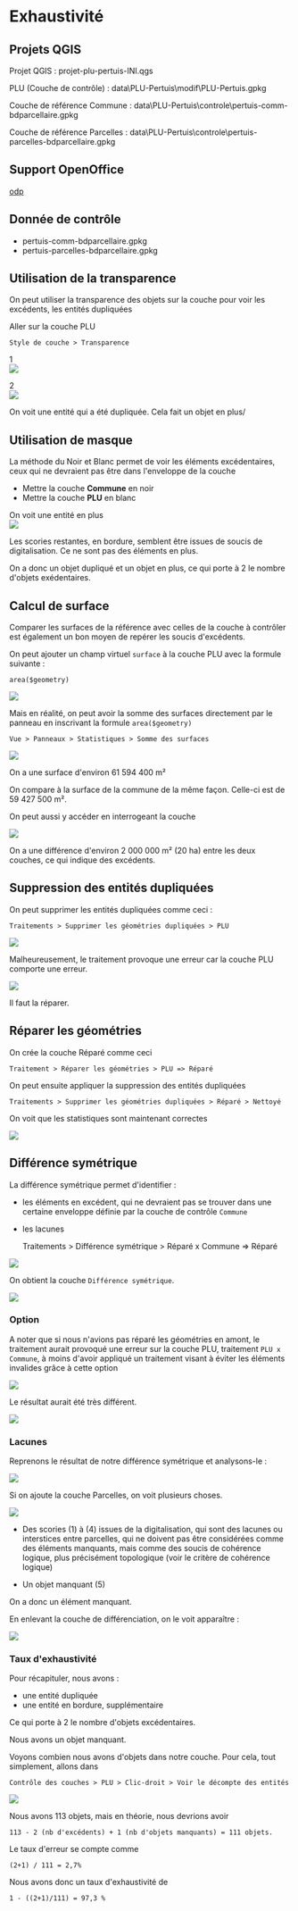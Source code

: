 # Exhaustivité

## Projets QGIS
Projet QGIS : projet-plu-pertuis-INI.qgs

PLU (Couche de contrôle) : data\PLU-Pertuis\modif\PLU-Pertuis.gpkg

Couche de référence Commune : data\PLU-Pertuis\controle\pertuis-comm-bdparcellaire.gpkg

Couche de référence Parcelles : data\PLU-Pertuis\controle\pertuis-parcelles-bdparcellaire.gpkg

## Support OpenOffice
[odp](3_exhaustivité.odp)

## Donnée de contrôle
- pertuis-comm-bdparcellaire.gpkg
- pertuis-parcelles-bdparcellaire.gpkg

## Utilisation de la transparence
On peut utiliser la transparence des objets sur la couche pour voir les excédents, les entités dupliquées

Aller sur la couche PLU

	Style de couche > Transparence

1  
![](images/1.png)

2  
![](images/2.png)

On voit une entité qui a été dupliquée. Cela fait un objet en plus/

## Utilisation de masque
La méthode du Noir et Blanc permet de voir les éléments excédentaires, ceux qui ne devraient pas être dans l'enveloppe de la couche

- Mettre la couche **Commune** en noir
- Mettre la couche **PLU** en blanc

On voit une entité en plus  
![](images/8.png)

Les scories restantes, en bordure, semblent être issues de soucis de digitalisation. Ce ne sont pas des éléments en plus.

On a donc un objet dupliqué et un objet en plus, ce qui porte à 2 le nombre d'objets exédentaires.

## Calcul de surface
Comparer les surfaces de la référence avec celles de la couche à contrôler est également un bon moyen de repérer les soucis d'excédents.

On peut ajouter un champ virtuel `surface` à la couche PLU avec la formule suivante :

	area($geometry)

![](images/4.png)

Mais en réalité, on peut avoir la somme des surfaces directement par le panneau en inscrivant la formule `area($geometry)`

	Vue > Panneaux > Statistiques > Somme des surfaces

![](images/5.png)

On a une surface d'environ 61 594 400 m²

On compare à la surface de la commune de la même façon. Celle-ci est de 59 427 500 m².

On peut aussi y accéder en interrogeant la couche

![](images/9.png)

On a une différence d'environ 2 000 000 m² (20 ha) entre les deux couches, ce qui indique des excédents.

## Suppression des entités dupliquées
On peut supprimer les entités dupliquées comme ceci :

	Traitements > Supprimer les géométries dupliquées > PLU

![](images/13.png)

Malheureusement, le traitement provoque une erreur car la couche PLU comporte une erreur.

![](images/14.png)

Il faut la réparer.

## Réparer les géométries
On crée la couche Réparé comme ceci

	Traitement > Réparer les géométries > PLU => Réparé

On peut ensuite appliquer la suppression des entités dupliquées

	Traitements > Supprimer les géométries dupliquées > Réparé > Nettoyé

On voit que les statistiques sont maintenant correctes

![](images/15.png)

## Différence symétrique
La différence symétrique permet d'identifier :

- les éléments en excédent, qui ne devraient pas se trouver dans une certaine enveloppe définie par la couche de contrôle `Commune`
- les lacunes

	Traitements > Différence symétrique > Réparé x Commune => Réparé

![](images/16.png)

On obtient la couche `Différence symétrique`.

![](images/19.png)

### Option
A noter que si nous n'avions pas réparé les géométries en amont, le traitement aurait provoqué une erreur sur la couche PLU, traitement `PLU x Commune`, à moins d'avoir appliqué un traitement visant à éviter les éléments invalides grâce à cette option

![](images/17.png)

Le résultat aurait été très différent.

![](images/18.png)

### Lacunes
Reprenons le résultat de notre différence symétrique et analysons-le :

![](images/19.png)

Si on ajoute la couche Parcelles, on voit plusieurs choses.

![](images/20.png)

- Des scories (1) à (4) issues de la digitalisation, qui sont des lacunes ou interstices entre parcelles, qui ne doivent pas être considérées comme des éléments manquants, mais comme des soucis de cohérence logique, plus précisément topologique (voir le critère de cohérence logique)

- Un objet manquant (5)

On a donc un élément manquant.

En enlevant la couche de différenciation, on le voit apparaître :

![](images/22.png)

### Taux d'exhaustivité
Pour récapituler, nous avons :

- une entité dupliquée
- une entité en bordure, supplémentaire

Ce qui porte à 2 le nombre d'objets excédentaires.

Nous avons un objet manquant.

Voyons combien nous avons d'objets dans notre couche. Pour cela, tout simplement, allons dans 

	Contrôle des couches > PLU > Clic-droit > Voir le décompte des entités


![](images/23.png)

Nous avons 113 objets, mais en théorie, nous devrions avoir 

	113 - 2 (nb d'excédents) + 1 (nb d'objets manquants) = 111 objets.

Le taux d'erreur se compte comme

	(2+1) / 111 = 2,7%

Nous avons donc un taux d'exhaustivité de

	1 - ((2+1)/111) = 97,3 %

<!--
(Micro surface non comptée)
-->